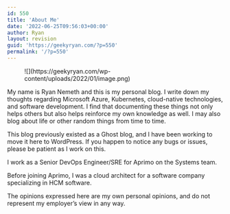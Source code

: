 ```yaml
---
id: 550
title: 'About Me'
date: '2022-06-25T09:56:03+00:00'
author: Ryan
layout: revision
guid: 'https://geekyryan.com/?p=550'
permalink: '/?p=550'
---
```


<figure class="wp-block-image size-full is-resized">![](https://geekyryan.com/wp-content/uploads/2022/01/image.png)</figure>My name is Ryan Nemeth and this is my personal blog. I write down my thoughts regarding Microsoft Azure, Kubernetes, cloud-native technologies, and software development. I find that documenting these things not only helps others but also helps reinforce my own knowledge as well. I may also blog about life or other random things from time to time.

This blog previously existed as a Ghost blog, and I have been working to move it here to WordPress. If you happen to notice any bugs or issues, please be patient as I work on this.

I work as a Senior DevOps Engineer/SRE for Aprimo on the Systems team.

Before joining Aprimo, I was a cloud architect for a software company specializing in HCM software.

The opinions expressed here are my own personal opinions, and do not represent my employer’s view in any way.